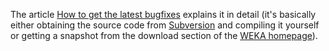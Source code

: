 The article [How to get the latest bugfixes](../get_latest_bugfixes.md) explains it in detail (it's basically either obtaining the source code from [Subversion](../subversion.md) and compiling it yourself or getting a snapshot from the download section of the [WEKA homepage](http://cs.waikato.ac.nz/ml/weka/)).
